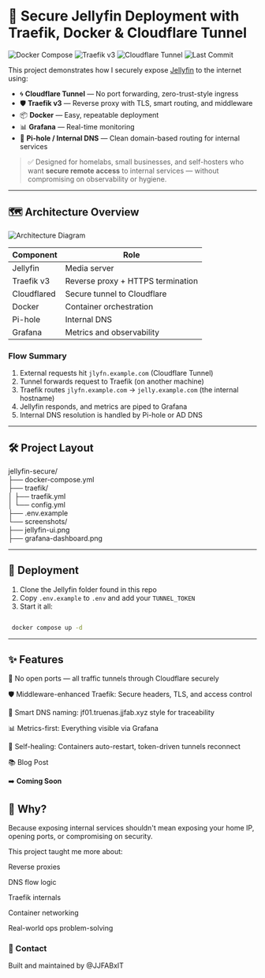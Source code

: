 # 🔐 Secure Jellyfin Deployment with Traefik, Docker & Cloudflare Tunnel

![Docker Compose](https://img.shields.io/badge/deploy-Docker_Compose-blue?logo=docker)
![Traefik v3](https://img.shields.io/badge/reverse_proxy-Traefik_v3-orange?logo=traefikproxy)
![Cloudflare Tunnel](https://img.shields.io/badge/secure_access-Cloudflare_Tunnel-lightgrey?logo=cloudflare)
![Last Commit](https://img.shields.io/github/last-commit/JJFABxIT/NotAnITGuy/tree/main/homelab/docker/jellyfin)

This project demonstrates how I securely expose [Jellyfin](https://jellyfin.org) to the internet using:

- 🌀 **Cloudflare Tunnel** — No port forwarding, zero-trust-style ingress
- 🛡️ **Traefik v3** — Reverse proxy with TLS, smart routing, and middleware
- 📦 **Docker** — Easy, repeatable deployment
- 📊 **Grafana** — Real-time monitoring
- 🧠 **Pi-hole / Internal DNS** — Clean domain-based routing for internal services

> ✅ Designed for homelabs, small businesses, and self-hosters who want **secure remote access** to internal services — without compromising on observability or hygiene.

---

## 🗺️ Architecture Overview

![Architecture Diagram](docs/architecture-diagram.png)

| Component     | Role                              |
|---------------|-----------------------------------|
| Jellyfin      | Media server                      |
| Traefik v3    | Reverse proxy + HTTPS termination |
| Cloudflared   | Secure tunnel to Cloudflare       |
| Docker        | Container orchestration           |
| Pi-hole       | Internal DNS                      |
| Grafana       | Metrics and observability         |

### Flow Summary

1. External requests hit `jlyfn.example.com` (Cloudflare Tunnel)
2. Tunnel forwards request to Traefik (on another machine)
3. Traefik routes `jlyfn.example.com` → `jelly.example.com` (the internal hostname)
4. Jellyfin responds, and metrics are piped to Grafana
5. Internal DNS resolution is handled by Pi-hole or AD DNS

---

## 🛠️ Project Layout

jellyfin-secure/ <br>
├── docker-compose.yml<br>
├── traefik/<br>
│ ├── traefik.yml<br>
│ └── config.yml<br>
├── .env.example<br>
└── screenshots/<br>
  ├── jellyfin-ui.png<br>
  ├── grafana-dashboard.png<br>

---

## 🚀 Deployment

1. Clone the Jellyfin folder found in this repo
2. Copy `.env.example` to `.env` and add your `TUNNEL_TOKEN`  
3. Start it all:

``` bash

 docker compose up -d

```

---

## ✨ Features

🔐 No open ports — all traffic tunnels through Cloudflare securely

🛡️ Middleware-enhanced Traefik: Secure headers, TLS, and access control

🎨 Smart DNS naming: jf01.truenas.jjfab.xyz style for traceability

📊 Metrics-first: Everything visible via Grafana

🤖 Self-healing: Containers auto-restart, token-driven tunnels reconnect

📚 Blog Post

➡️ **Coming Soon**

## 🙋 Why?

Because exposing internal services shouldn't mean exposing your home IP, opening ports, or compromising on security.

This project taught me more about:

Reverse proxies

DNS flow logic

Traefik internals

Container networking

Real-world ops problem-solving

### 💬 Contact

Built and maintained by @JJFABxIT
